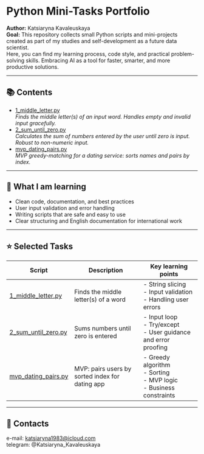 # Python Mini-Tasks Portfolio

**Author:** Katsiaryna Kavaleuskaya  
**Goal:** This repository collects small Python scripts and mini-projects created as part of my studies and self-development as a future data scientist.  
Here, you can find my learning process, code style, and practical problem-solving skills. Embracing AI as a tool for faster, smarter, and more productive solutions.


---

## 📚 Contents

- [1_middle_letter.py](./1_middle_letter.py)  
  *Finds the middle letter(s) of an input word. Handles empty and invalid input gracefully.*
- [2_sum_until_zero.py](./2_sum_until_zero.py)  
  *Calculates the sum of numbers entered by the user until zero is input. Robust to non-numeric input.*
- [mvp_dating_pairs.py](./mvp_dating_pairs.py)  
  *MVP greedy-matching for a dating service: sorts names and pairs by index.*

---

## 🌱 What I am learning

- Clean code, documentation, and best practices
- User input validation and error handling
- Writing scripts that are safe and easy to use
- Clear structuring and English documentation for international work

---

## ⭐ Selected Tasks

| Script                                   | Description                              | Key learning points                                             |
|-------------------------------------------|------------------------------------------|----------------------------------------------------------------|
| [1_middle_letter.py](./1_middle_letter.py)   | Finds the middle letter(s) of a word      | - String slicing<br>- Input validation<br>- Handling user errors|
| [2_sum_until_zero.py](./2_sum_until_zero.py) | Sums numbers until zero is entered        | - Input loop<br>- Try/except<br>- User guidance and error proofing|
| [mvp_dating_pairs.py](./mvp_dating_pairs.py) | MVP: pairs users by sorted index for dating app | - Greedy algorithm<br>- Sorting<br>- MVP logic<br>- Business constraints|

---

## 🔗 Contacts

e-mail:  katsiaryna1983@icloud.com  
telegram: @Katsiaryna_Kavaleuskaya

